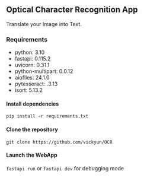 ## Optical Character Recognition App
Translate your Image into Text.

### Requirements 
- python: 3.10
- fastapi: 0.115.2
- uvicorn: 0.31.1
- python-multipart: 0.0.12
- aiofiles: 24.1.0
- pytesseract: .3.13 
- isort: 5.13.2

#### Install dependencies 
`pip install -r requirements.txt`

#### Clone the repository
`git clone https://github.com/vickyun/OCR`

#### Launch the WebApp
`fastapi run` or
`fastapi dev`
 for debugging mode


